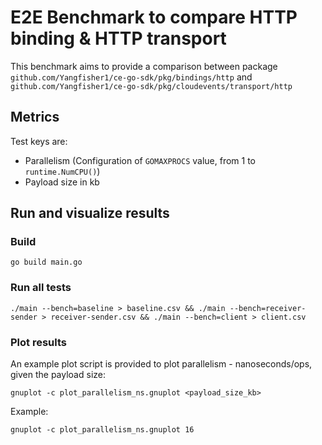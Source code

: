 # E2E Benchmark to compare HTTP binding & HTTP transport

This benchmark aims to provide a comparison between package `github.com/Yangfisher1/ce-go-sdk/pkg/bindings/http` and `github.com/Yangfisher1/ce-go-sdk/pkg/cloudevents/transport/http`

## Metrics

Test keys are:

* Parallelism (Configuration of `GOMAXPROCS` value, from 1 to `runtime.NumCPU()`)
* Payload size in kb

## Run and visualize results

### Build

```shell script
go build main.go
```

### Run all tests

```shell script
./main --bench=baseline > baseline.csv && ./main --bench=receiver-sender > receiver-sender.csv && ./main --bench=client > client.csv
```

### Plot results

An example plot script is provided to plot parallelism - nanoseconds/ops, given the payload size:

```shell script
gnuplot -c plot_parallelism_ns.gnuplot <payload_size_kb>
```

Example:

```shell script
gnuplot -c plot_parallelism_ns.gnuplot 16
```
